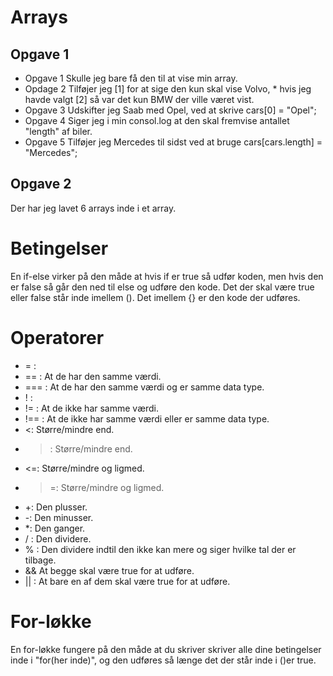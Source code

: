 # Arrays
## Opgave 1
* Opgave 1 Skulle jeg bare få den til at vise min array. <br>
* Opdage 2 Tilføjer jeg [1] for at sige den kun skal vise Volvo, * hvis jeg havde valgt [2] så var det kun BMW der ville været vist.<br>
* Opgave 3 Udskifter jeg Saab med Opel, ved at skrive cars[0] = "Opel";<br>
* Opgave 4 Siger jeg i min consol.log at den skal fremvise antallet "length" af biler.<br>
* Opgave 5 Tilføjer jeg Mercedes til sidst ved at bruge cars[cars.length] = "Mercedes";

## Opgave 2
Der har jeg lavet 6 arrays inde i et array.

# Betingelser
En if-else virker på den måde at hvis if er true så udfør koden, men hvis den er false så går den ned til else og udføre den kode.
Det der skal være true eller false står inde imellem ().
Det imellem {} er den kode der udføres.

# Operatorer
* = : 
* == : At de har den samme værdi.
* === : At de har den samme værdi og er samme data type.
* ! : 
* != : At de ikke har samme værdi.
* !== : At de ikke har samme værdi eller er samme data type.
* <: Større/mindre end.
* >: Større/mindre end.
* <=: Større/mindre og ligmed.
* >=: Større/mindre og ligmed.
* +: Den plusser.
* -: Den minusser.
* *: Den ganger.
* / : Den dividere.
* % : Den dividere indtil den ikke kan mere og siger hvilke tal der er tilbage.
* && At begge skal være true for at udføre.
* || : At bare en af dem skal være true for at udføre.

# For-løkke
En for-løkke fungere på den måde at du skriver skriver alle dine betingelser inde i "for(her inde)", og den udføres så længe det der står inde i ()er true.
